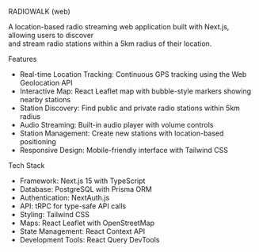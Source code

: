 RADIOWALK (web)                                                                                      
                                                                                                       
   A location-based radio streaming web application built with Next.js, allowing users to discover     
   and stream radio stations within a 5km radius of their location.                                    
                                                                                                       
   Features                                                                                         
                                                                                                       
   - Real-time Location Tracking: Continuous GPS tracking using the Web Geolocation API                
   - Interactive Map: React Leaflet map with bubble-style markers showing nearby stations              
   - Station Discovery: Find public and private radio stations within 5km radius                       
   - Audio Streaming: Built-in audio player with volume controls                                       
   - Station Management: Create new stations with location-based positioning                           
   - Responsive Design: Mobile-friendly interface with Tailwind CSS                                    
                                                                                                       
   Tech Stack                                                                                       
                                                                                                       
   - Framework: Next.js 15 with TypeScript                                                             
   - Database: PostgreSQL with Prisma ORM                                                              
   - Authentication: NextAuth.js                                                                       
   - API: tRPC for type-safe API calls                                                                 
   - Styling: Tailwind CSS                                                                             
   - Maps: React Leaflet with OpenStreetMap                                                            
   - State Management: React Context API                                                               
   - Development Tools: React Query DevTools      
